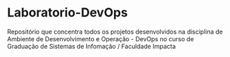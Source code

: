 # Laboratorio-DevOps
Repositório que concentra todos os projetos desenvolvidos na disciplina de Ambiente de Desenvolvimento e Operação - DevOps no curso de Graduação de Sistemas de Infomação / Faculdade Impacta
